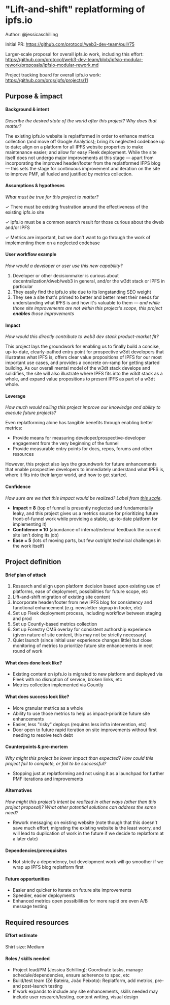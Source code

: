 # "Lift-and-shift" replatforming of ipfs.io

Author: @jessicaschilling

Initial PR: https://github.com/protocol/web3-dev-team/pull/75 

Larger-scale proposal for overall ipfs.io work, including this effort: https://github.com/protocol/web3-dev-team/blob/ipfsio-modular-rework/proposals/ipfsio-modular-rework.md

Project tracking board for overall ipfs.io work: https://github.com/orgs/ipfs/projects/11

## Purpose &amp; impact 
#### Background &amp; intent
_Describe the desired state of the world after this project? Why does that matter?_

The existing ipfs.io website is replatformed in order to enhance metrics collection (and move off Google Analytics); bring its neglected codebase up to date; align on a platform for all IPFS website properties to make maintenance easier; and allow for easy Fleek deployment. While the site itself does not undergo major improvements at this stage — apart from incorporating the improved header/footer from the replatformed IFPS blog — this sets the stage for continuous improvement and iteration on the site to improve PMF, all fueled and justified by metrics collection.

#### Assumptions &amp; hypotheses
_What must be true for this project to matter?_

✓ There must be existing frustration around the effectiveness of the existing ipfs.io site

✓ ipfs.io must be a common search result for those curious about the dweb and/or IPFS

✓ Metrics are important, but we don't want to go through the work of implementing them on a neglected codebase

#### User workflow example
_How would a developer or user use this new capability?_

1. Developer or other decisionmaker is curious about decentralization/dweb/web3 in general, and/or the w3dt stack or IPFS in particular
2. They easily find the ipfs.io site due to its longstanding SEO weight
3. They see a site that's primed to better and better meet their needs for understanding what IPFS is and how it's valuable to them — _and while those site improvements are not within this project's scope, this project **enables** those improvements_

#### Impact
_How would this directly contribute to web3 dev stack product-market fit?_

This project lays the groundwork for enabling us to finally build a concise, up-to-date, clearly-pathed entry point for prospective w3dt developers that illustrates what IPFS is, offers clear value propositions of IPFS for our most important use cases, and provides a concrete on-ramp for getting started building. As our overall mental model of the w3dt stack develops and solidifies, the site will also illustrate where IPFS fits into the w3dt stack as a whole, and expand value propositions to present IPFS as part of a w3dt whole.

#### Leverage
_How much would nailing this project improve our knowledge and ability to execute future projects?_

Even replatforming alone has tangible benefits through enabling better metrics:
- Provide means for measuring developer/prospective-developer engagement from the very beginning of the funnel
- Provide measurable entry points for docs, repos, forums and other resources

However, this project also lays the groundwork for future enhancements that enable prospective developers to immediately understand what IPFS is, where it fits into their larger world, and how to get started.

#### Confidence
_How sure are we that this impact would be realized? Label from [this scale](https://medium.com/@nimay/inside-product-introduction-to-feature-priority-using-ice-impact-confidence-ease-and-gist-5180434e5b15)_.

- **Impact = 8** (top of funnel is presently neglected and fundamentally leaky, and this project gives us a metrics source for prioritizing future front-of-funnel work while providing a stable, up-to-date platform for implementing it)
- **Confidence = 10** (abundance of internal/external feedback the current site isn't doing its job)
- **Ease = 5** (lots of moving parts, but few outright technical challenges in the work itself)

## Project definition
#### Brief plan of attack

1. Research and align upon platform decision based upon existing use of platforms, ease of deployment, possibilities for future scope, etc
2. Lift-and-shift migration of existing site content
3. Incorporate header/footer from new IPFS blog for consistency and functional enhancement (e.g. newsletter signup in footer, etc)
4. Set up Fleek deployment process, including workflow between staging and prod
5. Set up Countly-based metrics collection
6. Set up Forestry CMS overlay for consistent authorship experience (given nature of site content, this may not be strictly necessary)
7. Quiet launch (since initial user experience changes little) but close monitoring of metrics to prioritize future site enhancements in next round of work

#### What does done look like?
- Existing content on ipfs.io is migrated to new platform and deployed via Fleek with no disruption of service, broken links, etc
- Metrics collection implemented via Countly

####  What does success look like?
- More granular metrics as a whole
- Ability to use those metrics to help us impact-prioritize future site enhancements
- Easier, less "risky" deploys (requires less infra intervention, etc)
- Door open to future rapid iteration on site improvements without first needing to resolve tech debt

#### Counterpoints &amp; pre-mortem
_Why might this project be lower impact than expected? How could this project fail to complete, or fail to be successful?_

- Stopping just at replatforming and not using it as a launchpad for further PMF iterations and improvements

#### Alternatives
_How might this project’s intent be realized in other ways (other than this project proposal)? What other potential solutions can address the same need?_

- Rework messaging on existing website (note though that this doesn't save much effort; migrating the existing website is the least worry, and will lead to duplication of work in the future if we decide to replatform at a later date)

#### Dependencies/prerequisites
- Not strictly a dependency, but development work will go smoother if we wrap up IPFS blog replatform first

#### Future opportunities
- Easier and quicker to iterate on future site improvements
- Speedier, easier deployments
- Enhanced metrics open possibilities for more rapid ore even A/B message testing

## Required resources

#### Effort estimate
Shirt size: Medium 

#### Roles / skills needed
- Project lead/PM (Jessica Schilling): Coordinate tasks, manage schedule/dependencies, ensure adherence to spec, etc
- Build/test team (Zé Bateira, João Peixoto): Replatform, add metrics, pre- and post-launch testing
- If work expands to include any site enhancements, skills needed may include user research/testing, content writing, visual design
